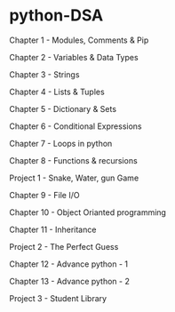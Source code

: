# python-DSA


Chapter 1 - Modules, Comments & Pip 

Chapter 2 - Variables & Data Types

Chapter 3 - Strings

Chapter 4 - Lists & Tuples

Chapter 5 - Dictionary & Sets

Chapter 6 - Conditional Expressions

Chapter 7 - Loops in python

Chapter 8 - Functions & recursions

Project 1 - Snake, Water, gun Game

Chapter 9 - File I/O

Chapter 10 -  Object Orianted programming

Chapter 11 - Inheritance

Project 2 - The Perfect Guess

Chapter 12 - Advance python - 1

Chapter 13 - Advance python - 2

Project 3 - Student Library
